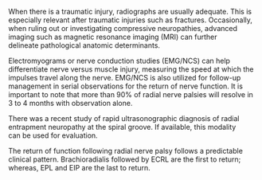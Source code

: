 When there is a traumatic injury, radiographs are usually adequate. This is especially relevant after traumatic injuries such as fractures. Occasionally, when ruling out or investigating compressive neuropathies, advanced imaging such as magnetic resonance imaging (MRI) can further delineate pathological anatomic determinants.

Electromyograms or nerve conduction studies (EMG/NCS) can help differentiate nerve versus muscle injury, measuring the speed at which the impulses travel along the nerve. EMG/NCS is also utilized for follow-up management in serial observations for the return of nerve function. It is important to note that more than 90% of radial nerve palsies will resolve in 3 to 4 months with observation alone.

There was a recent study of rapid ultrasonographic diagnosis of radial entrapment neuropathy at the spiral groove. If available, this modality can be used for evaluation.

The return of function following radial nerve palsy follows a predictable clinical pattern. Brachioradialis followed by ECRL are the first to return; whereas, EPL and EIP are the last to return.